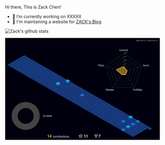 Hi there, This is Zack Chen!

- 🎯 I’m currently working on XXXXX
- 📰 I'm maintaining a website for [ZACK's Blog](https://czk.ai)

![Zack's github stats](https://github-readme-stats-git-masterrstaa-rickstaa.vercel.app/api?username=ctrlxx&count_private=true&theme=radical)

<picture>
  <source media="(prefers-color-scheme: dark)" srcset="https://raw.githubusercontent.com/ctrlxx/ctrlxx/master/profile-3d-contrib/profile-night-view.svg">
  <img alt="Shows an illustrated sun in light color mode and a moon with stars in dark color mode." src="https://raw.githubusercontent.com/ctrlxx/ctrlxx/master/profile-3d-contrib/profile-night-view.svg">
</picture>

